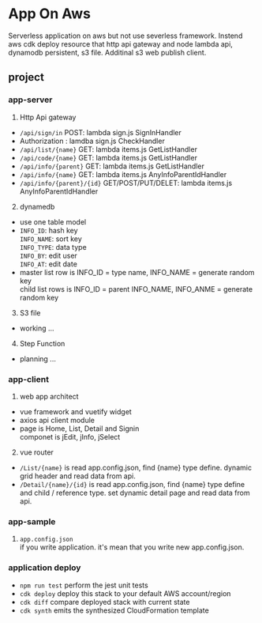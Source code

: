 # App On Aws
Serverless application on aws but not use severless framework. Instend aws cdk deploy resource that http api gateway and node lambda api, dynamodb persistent, s3 file. Additinal s3 web publish client.

## project

### app-server
1. Http Api gateway
  - `/api/sign/in` POST: lambda sign.js SignInHandler
  - Authorization : lamdba sign.js CheckHandler
  - `/api/list/{name}` GET: lambda items.js GetListHandler
  - `/api/code/{name}` GET: lambda items.js GetListHandler
  - `/api/info/{parent}` GET: lambda items.js GetListHandler
  - `/api/info/{name}` GET: lambda items.js AnyInfoParentIdHandler
  - `/api/info/{parent}/{id}` GET/POST/PUT/DELET: lambda items.js AnyInfoParentIdHandler
2. dynamedb
  - use one table model
  - `INFO_ID`: hash key  
    `INFO_NAME`: sort key  
    `INFO_TYPE`: data type  
    `INFO_BY`: edit user  
    `INFO_AT`: edit date
  - master list row is INFO_ID = type name, INFO_NAME = generate random key  
    child list rows is INFO_ID = parent INFO_NAME, INFO_ANME = generate random key  
3. S3 file
  - working ...
4. Step Function
  - planning ...

### app-client
1. web app architect
  - vue framework and vuetify widget
  - axios api client module
  - page is Home, List, Detail and Signin  
    componet is jEdit, jInfo, jSelect
2. vue router
  - `/List/{name}` is read app.config.json, find {name} type define. dynamic grid header and read data from api.
  - `/Detail/{name}/{id}` is read app.config.json, find {name} type define and child / reference type. set dynamic detail page and read data from api.

### app-sample
1. `app.config.json`  
   if you write application. it's mean that you write new app.config.json.

### application deploy
 * `npm run test`         perform the jest unit tests
 * `cdk deploy`           deploy this stack to your default AWS account/region
 * `cdk diff`             compare deployed stack with current state
 * `cdk synth`            emits the synthesized CloudFormation template
